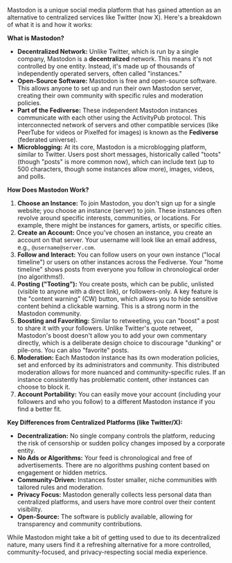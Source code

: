Mastodon is a unique social media platform that has gained attention as an alternative to centralized services like Twitter (now X). Here's a breakdown of what it is and how it works:

**What is Mastodon?**

* **Decentralized Network:** Unlike Twitter, which is run by a single company, Mastodon is a **decentralized** network. This means it's not controlled by one entity. Instead, it's made up of thousands of independently operated servers, often called "instances."
* **Open-Source Software:** Mastodon is free and open-source software. This allows anyone to set up and run their own Mastodon server, creating their own community with specific rules and moderation policies.
* **Part of the Fediverse:** These independent Mastodon instances communicate with each other using the ActivityPub protocol. This interconnected network of servers and other compatible services (like PeerTube for videos or Pixelfed for images) is known as the **Fediverse** (federated universe).
* **Microblogging:** At its core, Mastodon is a microblogging platform, similar to Twitter. Users post short messages, historically called "toots" (though "posts" is more common now), which can include text (up to 500 characters, though some instances allow more), images, videos, and polls.

**How Does Mastodon Work?**

1.  **Choose an Instance:** To join Mastodon, you don't sign up for a single website; you choose an instance (server) to join. These instances often revolve around specific interests, communities, or locations. For example, there might be instances for gamers, artists, or specific cities.
2.  **Create an Account:** Once you've chosen an instance, you create an account on that server. Your username will look like an email address, e.g., `@username@server.com`.
3.  **Follow and Interact:** You can follow users on your own instance ("local timeline") or users on other instances across the Fediverse. Your "home timeline" shows posts from everyone you follow in chronological order (no algorithms!).
4.  **Posting ("Tooting"):** You create posts, which can be public, unlisted (visible to anyone with a direct link), or followers-only. A key feature is the "content warning" (CW) button, which allows you to hide sensitive content behind a clickable warning. This is a strong norm in the Mastodon community.
5.  **Boosting and Favoriting:** Similar to retweeting, you can "boost" a post to share it with your followers. Unlike Twitter's quote retweet, Mastodon's boost doesn't allow you to add your own commentary directly, which is a deliberate design choice to discourage "dunking" or pile-ons. You can also "favorite" posts.
6.  **Moderation:** Each Mastodon instance has its own moderation policies, set and enforced by its administrators and community. This distributed moderation allows for more nuanced and community-specific rules. If an instance consistently has problematic content, other instances can choose to block it.
7.  **Account Portability:** You can easily move your account (including your followers and who you follow) to a different Mastodon instance if you find a better fit.

**Key Differences from Centralized Platforms (like Twitter/X):**

* **Decentralization:** No single company controls the platform, reducing the risk of censorship or sudden policy changes imposed by a corporate entity.
* **No Ads or Algorithms:** Your feed is chronological and free of advertisements. There are no algorithms pushing content based on engagement or hidden metrics.
* **Community-Driven:** Instances foster smaller, niche communities with tailored rules and moderation.
* **Privacy Focus:** Mastodon generally collects less personal data than centralized platforms, and users have more control over their content visibility.
* **Open-Source:** The software is publicly available, allowing for transparency and community contributions.

While Mastodon might take a bit of getting used to due to its decentralized nature, many users find it a refreshing alternative for a more controlled, community-focused, and privacy-respecting social media experience.
